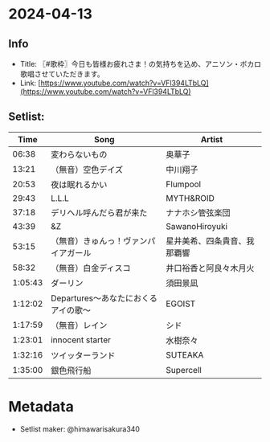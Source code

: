 # 2024-04-13

## Info
- Title: 〖#歌枠〗今日も皆様お疲れさま！の気持ちを込め、アニソン・ボカロ歌唱させていただきます。
- Link: [https://www.youtube.com/watch?v=VFl394LTbLQ](https://www.youtube.com/watch?v=VFl394LTbLQ)

## Setlist:
| Time     | Song                             | Artist                         |
|----------|----------------------------------|--------------------------------|
| 06:38    | 変わらないもの                    | 奥華子                          |
| 13:21    | （無音）空色デイズ                 | 中川翔子                        |
| 20:53    | 夜は眠れるかい                    | Flumpool                       |
| 29:43    | L.L.L                            | MYTH&ROID                      |
| 37:18    | デリヘル呼んだら君が来た            | ナナホシ管弦楽団                 |
| 43:39    | &Z                               | SawanoHiroyuki                 |
| 53:15    | （無音）きゅんっ！ヴァンパイアガール | 星井美希、四条貴音、我那覇響       |
| 58:32    | （無音）白金ディスコ               | 井口裕香と阿良々木月火            |
| 1:05:43  | ダーリン                          | 須田景凪                        |
| 1:12:02  | Departures〜あなたにおくるアイの歌〜 | EGOIST                         |
| 1:17:59  | （無音）レイン                     | シド                            |
| 1:23:01  | innocent starter                 | 水樹奈々                        |
| 1:32:16  | ツイッターランド                   | SUTEAKA                        |
| 1:35:00  | 銀色飛行船                        | Supercell                      |

# Metadata
- Setlist maker: @himawarisakura340
